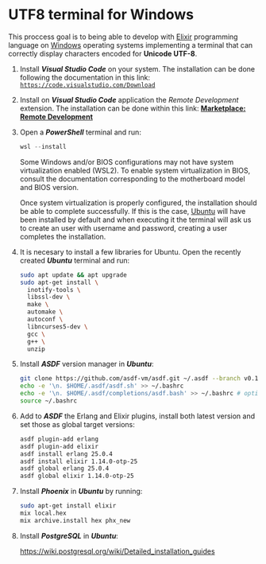 # UTF8 terminal for Windows

This proccess goal is to being able to develop with [Elixir](https://elixir-lang.org/) programming language on [Windows](https://www.microsoft.com) operating systems implementing a terminal that can correctly display characters encoded for **Unicode UTF-8**.

1. Install ***Visual Studio Code*** on your system. The installation can be done following the documentation in this link: [`https://code.visualstudio.com/Download`](https://code.visualstudio.com/Download)

1. Install on ***Visual Studio Code*** application the *Remote Development* extension. The installation can be done within this link: [**Marketplace: Remote Development**](https://marketplace.visualstudio.com/items?itemName=ms-vscode-remote.vscode-remote-extensionpack)

1. Open a ***PowerShell*** terminal and run:

    ```powershell
    wsl --install
    ```

    Some Windows and/or BIOS configurations may not have system virtualization enabled (WSL2). To enable system virtualization in BIOS, consult the documentation corresponding to the motherboard model and BIOS version.

   Once system virtualization is properly configured, the installation should be able to complete successfully. If this is the case, [Ubuntu](https://ubuntu.com/) will have been installed by default and when executing it the terminal will ask us to create an user with username and password, creating a user completes the installation.

1. It is necesary to install a few libraries for Ubuntu. Open the recently created ***Ubuntu*** terminal and run:

    ```bash
    sudo apt update && apt upgrade
    sudo apt-get install \
      inotify-tools \
      libssl-dev \
      make \
      automake \
      autoconf \
      libncurses5-dev \
      gcc \
      g++ \
      unzip
    ```

1. Install ***ASDF*** version manager in ***Ubuntu***:

    ```bash
    git clone https://github.com/asdf-vm/asdf.git ~/.asdf --branch v0.11.1
    echo -e '\n. $HOME/.asdf/asdf.sh' >> ~/.bashrc
    echo -e '\n. $HOME/.asdf/completions/asdf.bash' >> ~/.bashrc # optional
    source ~/.bashrc
    ```

1. Add to ***ASDF*** the Erlang and Elixir plugins, install both latest version and set those as global target versions:

    ```bash
    asdf plugin-add erlang
    asdf plugin-add elixir
    asdf install erlang 25.0.4
    asdf install elixir 1.14.0-otp-25
    asdf global erlang 25.0.4
    asdf global elixir 1.14.0-otp-25
    ```

1. Install ***Phoenix*** in ***Ubuntu*** by running:

    ```bash
    sudo apt-get install elixir
    mix local.hex
    mix archive.install hex phx_new
    ```

1. Install ***PostgreSQL*** in ***Ubuntu***:

    <https://wiki.postgresql.org/wiki/Detailed_installation_guides>
